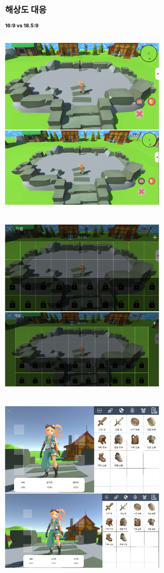 # 해상도 대응

### 16:9 vs 18.5:9

<br>

![16:9](./resolution_16_1.png)
![18.5:9](./resolution_18_1.png)

<br>
<br>

![16:9](./resolution_16_2.png)
![18.5:9](./resolution_18_2.png)

<br>
<br>

![16:9](./resolution_16_3.png)
![18.5:9](./resolution_18_3.png)